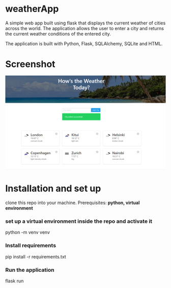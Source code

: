 # weatherApp
 A simple web app built using flask that displays the current weather of cities across the world. The application allows the user to enter a city and returns the current weather conditions of the entered city.

 The application is built with Python, Flask, SQLAlchemy, SQLite and HTML.

 # Screenshot
 ![screenshot](images/screenshot.png)

 # Installation and set up
 clone this repo into your machine. 
 Prerequisites: **python, virtual environment**

 ### set up a virtual environment inside the repo and activate it
 python -m venv venv

 ### Install requirements
 pip install -r requirements.txt

 ### Run the application
 flask run



